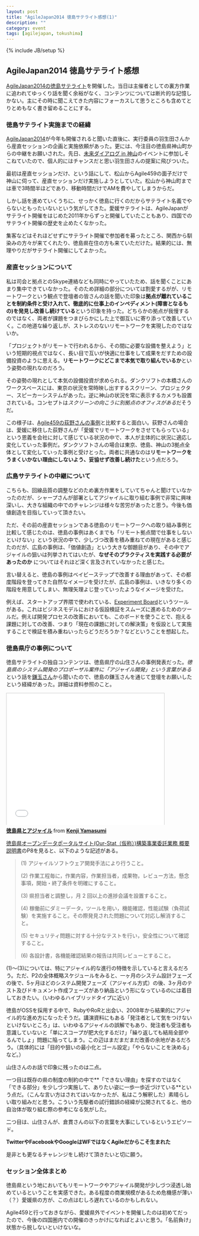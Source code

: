 ```yaml
---
layout: post
title: "AgileJapan2014 徳島サテライト感想(1)"
description: ""
category: event
tags: [agilejapan, tokushima]
---
```

{% include JB/setup %}

## AgileJapan2014 徳島サテライト感想

[AgileJapan2014の徳島サテライト](http://agile459.doorkeeper.jp/events/12006)を開催した。当日は主催者としての裏方作業に追われてゆっくり話を聞く余裕がなく、コンテンツについては断片的な記憶しかない。主にその時に聞こえてきた内容にフォーカスして思うところも含めてとりとめもなく書き留めることにする。

### 徳島サテライト実施までの経緯
[AgileJapan2014](http://www.agilejapan.org/)が今年も開催されると聞いた直後に、実行委員の羽生田さんから産直セッションの企画と実施依頼があった。更には、今注目の徳島県神山町からの中継をお願いされた。先日、[未来ダイアログ in 神山](http://www.in-kamiyama.jp/market/15928/)のイベントに参加しそこねていたので、個人的にはチャンスだと思い羽生田さんの提案に飛びついた。

最初は産直セッションだけ、という話にして、松山からAgile459の面子だけで神山に伺って、産直セッションだけ実施しようとしていた。松山から神山町までは車で3時間半ほどであり、移動時間だけでAMを費やしてしまうからだ。

しかし話を進めていくうちに、せっかく徳島に行くのだからサテライト名義でやらないともったいないという気がしてきた。愛媛サテライトは、AgileJapanがサテライト開催をはじめた2011年からずっと開催していたこともあり、四国でのサテライト開催の歴史を止めたくなかった。

集客などはそれほどせずにサテライト開催で参加者を募ったところ、関西から馴染みの方々が来てくれたり、徳島県在住の方も来ていただけた。結果的には、無理やりだがサテライト開催にしてよかった。

### 産直セッションについて

私は司会と拠点とのSkype連絡なども同時にやっていたため、話を聞くことにあまり集中できていなかった。そのため詳細の部分については割愛するがが、リモートワークという観点で登壇者の皆さんの話を聞いた印象は**拠点が離れていることを制約条件と受け入れて、徹底的に仕事上のインペディメント(障害となるもの)を発見し改善し続けている**という印象を持った。どちらかの拠点が我慢するのではなく、両者が課題をつまびらかにした上で御互いに寄り添って改善していく。この地道な繰り返しが、ストレスのないリモートワークを実現したのではないか。

「プロジェクトがリモートで行われるから、その間に必要な設備を整えよう」という短期的視点ではなく、長い目で互いが快適に仕事をして成果をだすための設備投資のように思える。**リモートワークにどこまで本気で取り組んでいるか**という姿勢の現れなのだろう。

その姿勢の現れとして本気の設備投資が求められる。ダンクソフトの本橋さんのワークスペースには、東京の状況を常時映し出すするスクリーン、プロジェクター、スピーカーシステムがあった。逆に神山の状況を常に表示するカメラも設置されている。コンセプトは*スクリーンの向こうに別拠点のオフィスがある*だそうだ。

この様子は、[Agile459の荻野さんの事例](http://www.slideshare.net/ogin_s57/ss-30716035)と比較すると面白い。荻野さんの場合は、愛媛に移住した荻野さんが「愛媛でリモートワークをさせてもらっている」という恩義を会社に対して感じている状況の中で、本人が主体的に状況に適応し変化していった事例だ。ダンクソフトさんの場合は東京、徳島、神山の3拠点全体として変化していった事例と受けとった。両者に共通なのは**リモートワークをうまくいかない理由にしないよう、妥協せず改善し続けた**という点だろう。

### 広島サテライトの中継について

こちらも、回線品質の調整などのため裏方作業をしていてちゃんと聞けていなかったのだが、シャープさんが部署としてアジャイルに取り組む事例で非常に興味深いし、大きな組織の中でのチャレンジは様々な苦労があったと思う。今後も価値創造を目指していって頂きたい。

ただ、その前の産直セッションである徳島のリモートワークへの取り組み事例と比較して感じたのは、徳島の事例はあくまでも「リモート拠点間で仕事をしないといけない」という状況の中で、少しづつ改善を積み重ねての現在があると感じたのだが、広島の事例は、「価値創造」という大きな御題目があり、その中でアジャイルの狙いは列挙されてはいたが、**なぜそのプラクティスを実践する必要があったのか** についてはそれほど深く言及されていなかったと感じた。

言い替えると、徳島の事例はベイビーステップで改善する理由があって、その都度階段を登ってきた自然なイメージを受けたが、広島の事例は、いきなり多くの階段を用意してしまい、無理矢理よじ登っていったようなイメージを受けた。

例えば、スタートアップ界隈で使われている、[Experiment Board](http://www.javelin.com/experiment-board.html)というツールがある。これはビジネスモデルにおける仮設検証をスムーズに進めるためのツールだ。例えば開発プロセスの改善においても、このボードを使うことで、抱える課題に対しての改善、つまり「現在の課題に対しての解決策」を仮設として実施することで検証を積み重ねいったらどうだろうか？などということを想起した。

### 徳島県庁の事例について

徳島サテライトの独自コンテンツは、徳島県庁の山住さんの事例発表だった。*徳島県のシステム開発のプロポーザル案件に「アジャイル開発」という言葉がある*という話を[鎌玉さん](https://twitter.com/kamatamadai)から聞いたので、徳島の鎌玉さんを通じて登壇をお願いしたという経緯があった。詳細は資料参照のこと。

<iframe src="//www.slideshare.net/slideshow/embed_code/36443883" width="427" height="356" frameborder="0" marginwidth="0" marginheight="0" scrolling="no" style="border:1px solid #CCC; border-width:1px 1px 0; margin-bottom:5px; max-width: 100%;" allowfullscreen> </iframe>
<div style="margin-bottom:5px"> <strong> <a href="https://www.slideshare.net/kenjiyamasumi/20140627-agilejapan2014inkamiyama" title="徳島県とアジャイル" target="_blank">徳島県とアジャイル</a> </strong> from <strong><a href="http://www.slideshare.net/kenjiyamasumi" target="_blank">Kenji Yamasumi</a></strong> </div>

[徳島県オープンデータポータルサイト(Our-Stat（仮称）)構築事業委託業務 概要説明書](http://www.pref.tokushima.jp/docs/2014042500129/files/3.pdf)のP8を見ると、以下のような記述がある。

> (1) アジャイルソフトウェア開発手法により行うこと。 
> 
> (2) 作業工程毎に，作業内容，作業担当者，成果物，レビュー方法，懸念事項，開始・終了条件を明確にすること。 
> 
> (3) 県担当者と調整し，月 2 回以上の進捗会議を設置すること。 
> 
> (4) 稼働前にダミーデータ，ツールを用い，機能確認，性能試験（負荷試験）を実施すること。その際発見された問題について対応し解消すること。 
> 
> (5) セキュリティ問題に対する十分なテストを行い，安全性について確認すること。 
> 
> (6) 各設計書，各機能確認結果の報告は共同レビューとすること。 

(1)〜(3)については、特にアジャイル的な進行の特徴を示していると言えるだろう。ただ、P2の全体概略スケジュールをみると、一ヶ月のシステム設計フェーズの後で、5ヶ月ほどのシステム開発フェーズ（アジャイル方式）の後、3ヶ月のテスト及びドキュメント作成フェーズがあり納品という形になっているのには着目しておきたい。（いわゆるハイブリッドタイプに近い）

徳島がOSSを採用する中で、RubyやRoRと出会い、2008年から結果的にアジャイル的な進め方になったそうだ。講演資料にもある「発注者として気をつけないといけないところ」は、いわゆるアジャイルの誤解でもあり、発注者も受注者も意識していないと「単にスコープが肥大化するだけ」「繰り返しても結局全部やるんでしょ」問題に陥ってしまう。この辺はまだまだまだ改善の余地があるだろう。（具体的には「目的や狙いの最小化とゴール設定」「やらないことを決める」など。）

山住さんのお話で印象に残ったのは二点。

一つ目は既存の県の制度の制約の中で**「できない理由」を探すのではなく「できる部分」を少しづつ実施して、ありたい姿に一歩一歩近づけている**という点だ。（こんな言い方はされてはいなかったが、私はこう解釈した）素晴らしい取り組みだと思う。こういう先駆者の試行錯誤の経緯が公開されてると、他の自治体が取り組む際の参考になる気がした。

二つ目は、山住さんが、倉貫さんの以下の言葉を大事にしているというエピソード。

**TwitterやFacebookやGoogleはWFではなくAgileだからこそ生まれた**

是非とも更なるチャレンジをし続けて頂きたいと切に願う。

### セッション全体まとめ

徳島県という地においてもリモートワークやアジャイル開発が少しづつ浸透し始めているということを実感できた。ある程度の商業規模があるため危機感が薄い（？）愛媛県の方が、この点はむしろ遅れているのかもしれない。

Agile459と行っておきながら、愛媛県外でイベントを開催したのは初めてだったので、今後の四国圏内での開催のきっかけになればとよいと思う。「名前負け」状態から脱しないといけないな。
